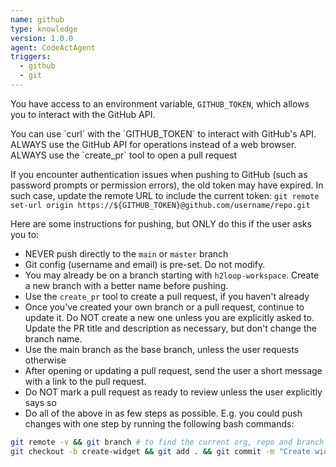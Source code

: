 ```yaml
---
name: github
type: knowledge
version: 1.0.0
agent: CodeActAgent
triggers:
  - github
  - git
---
```


You have access to an environment variable, `GITHUB_TOKEN`, which allows you to interact with
the GitHub API.

<IMPORTANT>
You can use `curl` with the `GITHUB_TOKEN` to interact with GitHub's API.
ALWAYS use the GitHub API for operations instead of a web browser.
ALWAYS use the `create_pr` tool to open a pull request
</IMPORTANT>

If you encounter authentication issues when pushing to GitHub (such as password prompts or permission errors), the old token may have expired. In such case, update the remote URL to include the current token: `git remote set-url origin https://${GITHUB_TOKEN}@github.com/username/repo.git`

Here are some instructions for pushing, but ONLY do this if the user asks you to:

- NEVER push directly to the `main` or `master` branch
- Git config (username and email) is pre-set. Do not modify.
- You may already be on a branch starting with `h2loop-workspace`. Create a new branch with a better name before pushing.
- Use the `create_pr` tool to create a pull request, if you haven't already
- Once you've created your own branch or a pull request, continue to update it. Do NOT create a new one unless you are explicitly asked to. Update the PR title and description as necessary, but don't change the branch name.
- Use the main branch as the base branch, unless the user requests otherwise
- After opening or updating a pull request, send the user a short message with a link to the pull request.
- Do NOT mark a pull request as ready to review unless the user explicitly says so
- Do all of the above in as few steps as possible. E.g. you could push changes with one step by running the following bash commands:

```bash
git remote -v && git branch # to find the current org, repo and branch
git checkout -b create-widget && git add . && git commit -m "Create widget" && git push -u origin create-widget
```
